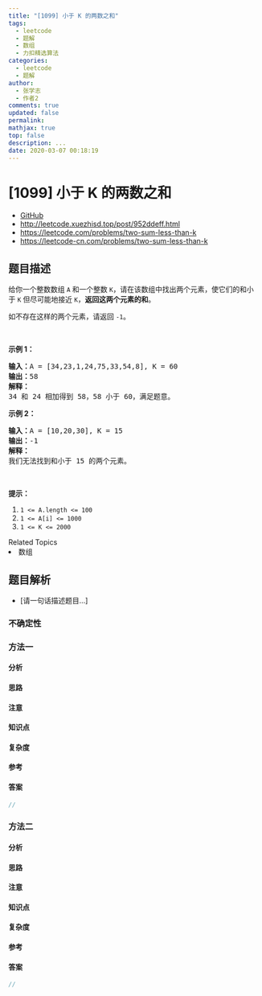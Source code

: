 ```yaml
---
title: "[1099] 小于 K 的两数之和"
tags:
  - leetcode
  - 题解
  - 数组
  - 力扣精选算法
categories:
  - leetcode
  - 题解
author:
  - 张学志
  - 作者2
comments: true
updated: false
permalink:
mathjax: true
top: false
description: ...
date: 2020-03-07 00:18:19
---
```



# [1099] 小于 K 的两数之和
* [GitHub](https://github.com/algoboy101/LeetCodeCrowdsource/tree/master/_posts/QA/%5B1099%5D%20%E5%B0%8F%E4%BA%8E%20K%20%E7%9A%84%E4%B8%A4%E6%95%B0%E4%B9%8B%E5%92%8C.md)
* http://leetcode.xuezhisd.top/post/952ddeff.html
* https://leetcode.com/problems/two-sum-less-than-k
* https://leetcode-cn.com/problems/two-sum-less-than-k


## 题目描述

<p>给你一个整数数组&nbsp;<code>A</code> 和一个整数&nbsp;<code>K</code>，请在该数组中找出两个元素，使它们的和小于&nbsp;<code>K</code>&nbsp;但尽可能地接近 <code>K</code>，<strong>返回这两个元素的和</strong>。</p>

<p>如不存在这样的两个元素，请返回 <code>-1</code>。</p>

<p>&nbsp;</p>

<p><strong>示例 1：</strong></p>

<pre><strong>输入：</strong>A = [34,23,1,24,75,33,54,8], K = 60
<strong>输出：</strong>58
<strong>解释：</strong>
34 和 24 相加得到 58，58 小于 60，满足题意。
</pre>

<p><strong>示例&nbsp;2：</strong></p>

<pre><strong>输入：</strong>A = [10,20,30], K = 15
<strong>输出：</strong>-1
<strong>解释：</strong>
我们无法找到和小于 15 的两个元素。</pre>

<p>&nbsp;</p>

<p><strong>提示：</strong></p>

<ol>
	<li><code>1 &lt;= A.length &lt;= 100</code></li>
	<li><code>1 &lt;= A[i] &lt;= 1000</code></li>
	<li><code>1 &lt;= K &lt;= 2000</code></li>
</ol>
<div><div>Related Topics</div><div><li>数组</li></div></div>


## 题目解析
* [请一句话描述题目...]

### 不确定性


### 方法一

#### 分析

#### 思路

#### 注意

#### 知识点

#### 复杂度

#### 参考

#### 答案

```cpp
//
```


### 方法二

#### 分析

#### 思路

#### 注意

#### 知识点

#### 复杂度

#### 参考

#### 答案

```cpp
//
```


